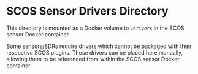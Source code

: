 # SCOS Sensor Drivers Directory

This directory is mounted as a Docker volume to `/drivers` in the SCOS sensor Docker
container.

Some sensors/SDRs require drivers which cannot be packaged with their respective SCOS
plugins. Those drivers can be placed here manually, allowing them to be referenced from
within the SCOS sensor Docker container.
